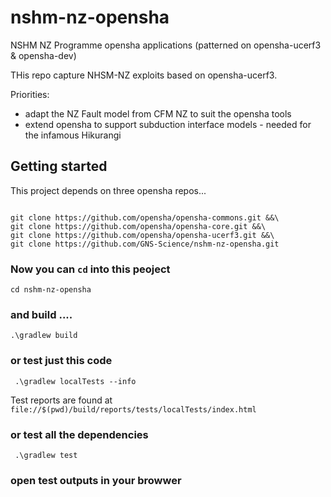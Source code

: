 # nshm-nz-opensha
NSHM NZ Programme opensha applications (patterned on opensha-ucerf3 &amp; opensha-dev)

THis repo capture NHSM-NZ exploits based on opensha-ucerf3. 

Priorities:

 - adapt the NZ Fault model from CFM NZ to suit the opensha tools
 - extend opensha to support subduction interface models - needed for the infamous Hikurangi


 ## Getting started 

 This project depends on three opensha repos...

 ```

git clone https://github.com/opensha/opensha-commons.git &&\
git clone https://github.com/opensha/opensha-core.git &&\
git clone https://github.com/opensha/opensha-ucerf3.git &&\
git clone https://github.com/GNS-Science/nshm-nz-opensha.git
 ```

### Now you can `cd` into this peoject

 ```
 cd nshm-nz-opensha
 ```

### and build ....

 ```
 .\gradlew build
 ```

### or test just this code

```
 .\gradlew localTests --info
```
 
 Test reports are found at  `file://$(pwd)/build/reports/tests/localTests/index.html`


### or test all the dependencies

```
 .\gradlew test
```


### open test outputs in your browwer




